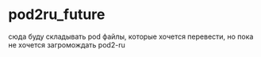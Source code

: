 # pod2ru_future
сюда буду складывать pod файлы, которые хочется перевести, но пока не хочется загромождать pod2-ru

